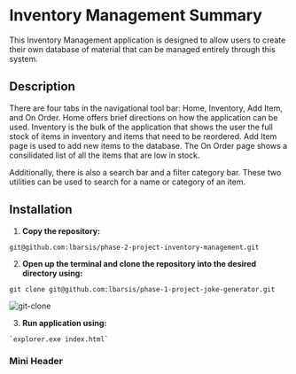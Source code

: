 # Inventory Management Summary
This Inventory Management application is designed to allow users to create their own database of material that can be managed entirely through this system. 

## Description
There are four tabs in the navigational tool bar: Home, Inventory, Add Item, and On Order. Home offers brief directions on how the application can be used. Inventory is the bulk of the application that shows the user the full stock of items in inventory and items that need to be reordered. Add Item page is used to add new items to the database. The On Order page shows a consilidated list of all the items that are low in stock.

Additionally, there is also a search bar and a filter category bar. These two utilities can be used to search for a name or category of an item.

## Installation
1. **Copy the repository:** 
```
git@github.com:lbarsis/phase-2-project-inventory-management.git
```

2. **Open up the terminal and clone the repository into the desired directory using:**
```
git clone git@github.com:lbarsis/phase-1-project-joke-generator.git
```
![git-clone](./images/git-clone.gif)

3. **Run application using:** 
```
`explorer.exe index.html`
```

### Mini Header
